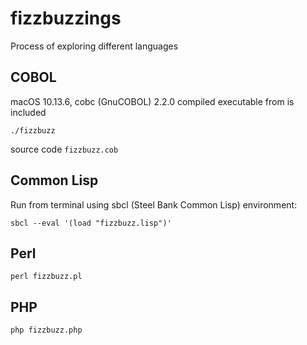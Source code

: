 # fizzbuzzings

Process of exploring different languages

## COBOL

macOS 10.13.6, cobc (GnuCOBOL) 2.2.0 compiled executable from is included

	./fizzbuzz

source code `fizzbuzz.cob`

## Common Lisp

Run from terminal using sbcl (Steel Bank Common Lisp) environment:

	sbcl --eval '(load "fizzbuzz.lisp")'


## Perl

	perl fizzbuzz.pl


## PHP

	php fizzbuzz.php
